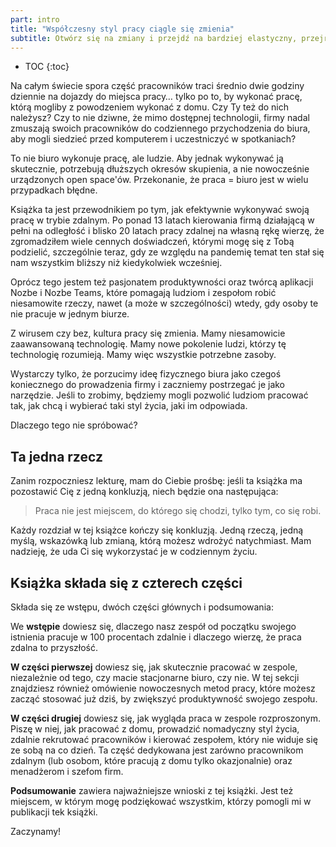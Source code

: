 ```yaml
---
part: intro
title: "Współczesny styl pracy ciągle się zmienia"
subtitle: Otwórz się na zmiany i przejdź na bardziej elastyczny, przejrzysty i rozproszony model pracy.
---
```


* TOC
{:toc}

Na całym świecie spora część pracowników traci średnio dwie godziny dziennie na dojazdy do miejsca pracy… tylko po to, by wykonać pracę, którą mogliby z powodzeniem wykonać z domu. Czy Ty też do nich należysz? Czy to nie dziwne, że mimo dostępnej technologii, firmy nadal zmuszają swoich pracowników do codziennego przychodzenia do biura, aby mogli siedzieć przed komputerem i uczestniczyć w spotkaniach?

To nie biuro wykonuje pracę, ale ludzie. Aby jednak wykonywać ją skutecznie, potrzebują dłuższych okresów skupienia, a nie nowocześnie urządzonych open space'ów. Przekonanie, że praca = biuro jest w wielu przypadkach błędne.

Książka ta jest przewodnikiem po tym, jak efektywnie wykonywać swoją pracę w trybie zdalnym. Po ponad 13 latach kierowania firmą działającą w pełni na odległość i blisko 20 latach pracy zdalnej na własną rękę wierzę, że zgromadziłem wiele cennych doświadczeń, którymi mogę się z Tobą podzielić, szczególnie teraz, gdy ze względu na pandemię temat ten stał się nam wszystkim bliższy niż kiedykolwiek wcześniej.

Oprócz tego jestem też pasjonatem produktywności oraz twórcą aplikacji Nozbe i Nozbe Teams, które pomagają ludziom i zespołom robić niesamowite rzeczy, nawet (a może w szczególności) wtedy, gdy osoby te nie pracuje w jednym biurze.

Z wirusem czy bez, kultura pracy się zmienia. Mamy niesamowicie zaawansowaną technologię. Mamy nowe pokolenie ludzi, którzy tę technologię rozumieją. Mamy więc wszystkie potrzebne zasoby.

Wystarczy tylko, że porzucimy ideę fizycznego biura jako czegoś koniecznego do prowadzenia firmy i zaczniemy postrzegać je jako narzędzie. Jeśli to zrobimy, będziemy mogli pozwolić ludziom pracować tak, jak chcą i wybierać taki styl życia, jaki im odpowiada.

Dlaczego tego nie spróbować?

## Ta jedna rzecz

Zanim rozpoczniesz lekturę, mam do Ciebie prośbę: jeśli ta książka ma pozostawić Cię z jedną konkluzją, niech będzie ona następująca:

> Praca nie jest miejscem, do którego się chodzi, tylko tym, co się robi.

Każdy rozdział w tej książce kończy się konkluzją. Jedną rzeczą, jedną myślą, wskazówką lub zmianą, którą możesz wdrożyć natychmiast. Mam nadzieję, że uda Ci się wykorzystać je w codziennym życiu.

## Książka składa się z czterech części

Składa się ze wstępu, dwóch części głównych i podsumowania:

We **wstępie** dowiesz się, dlaczego nasz zespół od początku swojego istnienia pracuje w 100 procentach zdalnie i dlaczego wierzę, że praca zdalna to przyszłość.

**W części pierwszej** dowiesz się, jak skutecznie pracować w zespole, niezależnie od tego, czy macie stacjonarne biuro, czy nie. W tej sekcji znajdziesz również omówienie nowoczesnych metod pracy, które możesz zacząć stosować już dziś, by zwiększyć produktywność swojego zespołu.

**W części drugiej** dowiesz się, jak wygląda praca w zespole rozproszonym. Piszę w niej, jak pracować z domu, prowadzić nomadyczny styl życia, zdalnie rekrutować pracowników i kierować zespołem, który nie widuje się ze sobą na co dzień. Ta część dedykowana jest zarówno pracownikom zdalnym (lub osobom, które pracują z domu tylko okazjonalnie) oraz menadżerom i szefom firm.

**Podsumowanie** zawiera najważniejsze wnioski z tej książki. Jest też miejscem, w którym mogę podziękować wszystkim, którzy pomogli mi w publikacji tek książki.

Zaczynamy!
